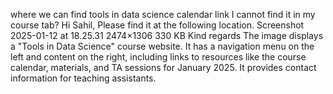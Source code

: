 where we can find tools in data science calendar link I cannot find it in my course tab?
Hi Sahil, Please find it at the following location. Screenshot 2025-01-12 at 18.25.31 2474×1306 330 KB Kind regards
The image displays a "Tools in Data Science" course website. It has a navigation menu on the left and content on the right, including links to resources like the course calendar, materials, and TA sessions for January 2025. It provides contact information for teaching assistants.

